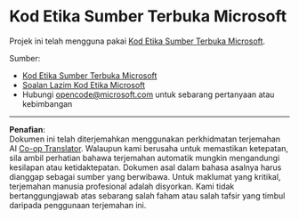 <!--
CO_OP_TRANSLATOR_METADATA:
{
  "original_hash": "c06b12caf3c901eb3156e3dd5b0aea56",
  "translation_date": "2025-09-04T01:40:02+00:00",
  "source_file": "CODE_OF_CONDUCT.md",
  "language_code": "ms"
}
-->
# Kod Etika Sumber Terbuka Microsoft

Projek ini telah mengguna pakai [Kod Etika Sumber Terbuka Microsoft](https://opensource.microsoft.com/codeofconduct/).

Sumber:

- [Kod Etika Sumber Terbuka Microsoft](https://opensource.microsoft.com/codeofconduct/)
- [Soalan Lazim Kod Etika Microsoft](https://opensource.microsoft.com/codeofconduct/faq/)
- Hubungi [opencode@microsoft.com](mailto:opencode@microsoft.com) untuk sebarang pertanyaan atau kebimbangan

---

**Penafian**:  
Dokumen ini telah diterjemahkan menggunakan perkhidmatan terjemahan AI [Co-op Translator](https://github.com/Azure/co-op-translator). Walaupun kami berusaha untuk memastikan ketepatan, sila ambil perhatian bahawa terjemahan automatik mungkin mengandungi kesilapan atau ketidaktepatan. Dokumen asal dalam bahasa asalnya harus dianggap sebagai sumber yang berwibawa. Untuk maklumat yang kritikal, terjemahan manusia profesional adalah disyorkan. Kami tidak bertanggungjawab atas sebarang salah faham atau salah tafsir yang timbul daripada penggunaan terjemahan ini.
